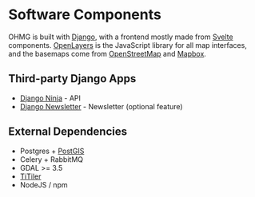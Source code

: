 # Software Components

OHMG is built with [Django](https://www.djangoproject.com/), with a frontend mostly made from [Svelte](https://svelte.dev) components. [OpenLayers](https://openlayers.org) is the JavaScript library for all map interfaces, and the basemaps come from [OpenStreetMap](https://openstreetmap.org) and [Mapbox](https://mapbox.com).

## Third-party Django Apps

- [Django Ninja](https://django-ninja.rest-framework.com) - API
- [Django Newsletter](https://github.com/jazzband/django-newsletter) - Newsletter (optional feature)

## External Dependencies

- Postgres + [PostGIS](https://postgis.net/)
- Celery + RabbitMQ
- GDAL >= 3.5
- [TiTiler](https://developmentseed.org/titiler)
- NodeJS / npm
